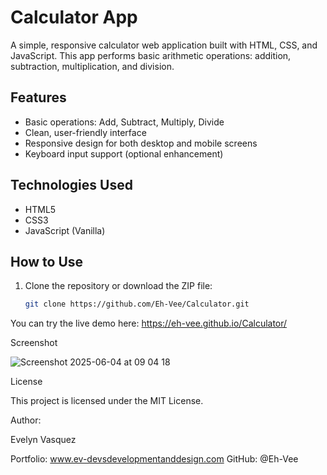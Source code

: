 # Calculator App

A simple, responsive calculator web application built with HTML, CSS, and JavaScript. This app performs basic arithmetic operations: addition, subtraction, multiplication, and division.

## Features

- Basic operations: Add, Subtract, Multiply, Divide
- Clean, user-friendly interface
- Responsive design for both desktop and mobile screens
- Keyboard input support (optional enhancement)

## Technologies Used

- HTML5
- CSS3
- JavaScript (Vanilla)

## How to Use

1. Clone the repository or download the ZIP file:
   ```bash
   git clone https://github.com/Eh-Vee/Calculator.git

You can try the live demo here:  https://eh-vee.github.io/Calculator/




Screenshot

![Screenshot 2025-06-04 at 09 04 18](https://github.com/user-attachments/assets/706b6d74-5d5b-4d0f-8a92-13a8973a21f9)





License

This project is licensed under the MIT License.



Author:

Evelyn Vasquez

Portfolio: www.ev-devsdevelopmentanddesign.com
GitHub: @Eh-Vee

